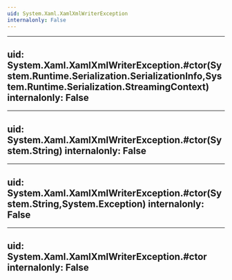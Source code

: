 ```yaml
---
uid: System.Xaml.XamlXmlWriterException
internalonly: False
---
```


---
uid: System.Xaml.XamlXmlWriterException.#ctor(System.Runtime.Serialization.SerializationInfo,System.Runtime.Serialization.StreamingContext)
internalonly: False
---

---
uid: System.Xaml.XamlXmlWriterException.#ctor(System.String)
internalonly: False
---

---
uid: System.Xaml.XamlXmlWriterException.#ctor(System.String,System.Exception)
internalonly: False
---

---
uid: System.Xaml.XamlXmlWriterException.#ctor
internalonly: False
---
